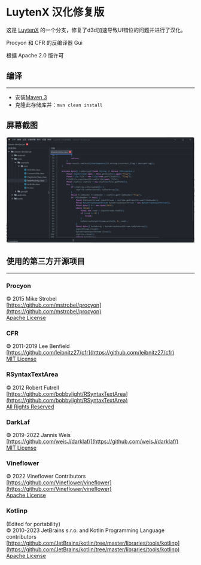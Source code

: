 LuytenX 汉化修复版
======

这是 [LuytenX](https://github.com/ByteZ1337/LuytenX) 的一个分支，修复了d3d加速导致UI错位的问题并进行了汉化。

Procyon 和 CFR 的反编译器 Gui

根据 Apache 2.0 版许可

## 编译

*****

* 安装[Maven 3](https://maven.apache.org/download.html)
* 克隆此存储库并：`mvn clean install`

## 屏幕截图

![Screen](/screenshot.png)

## 使用的第三方开源项目

*****

### Procyon

&copy; 2015 Mike Strobel  
[https://github.com/mstrobel/procyon](https://github.com/mstrobel/procyon)  
[Apache License](https://github.com/mstrobel/procyon/blob/develop/License.txt)

### CFR

&copy; 2011-2019 Lee Benfield  
[https://github.com/leibnitz27/cfr](https://github.com/leibnitz27/cfr)  
[MIT License](https://github.com/leibnitz27/cfr/blob/master/LICENSE)

### RSyntaxTextArea

&copy; 2012 Robert Futrell  
[https://github.com/bobbylight/RSyntaxTextArea](https://github.com/bobbylight/RSyntaxTextArea)  
[All Rights Reserved](https://github.com/bobbylight/RSyntaxTextArea/blob/master/LICENSE.md)

### DarkLaf

&copy; 2019-2022 Jannis Weis  
[https://github.com/weisJ/darklaf/](https://github.com/weisJ/darklaf/)  
[MIT License](https://github.com/weisJ/darklaf/blob/master/LICENSE)

### Vineflower

&copy; 2022 Vineflower Contributors    
[https://github.com/Vineflower/vineflower](https://github.com/Vineflower/vineflower)    
[Apache License](https://github.com/Vineflower/vineflower/blob/master/LICENSE.md)

### Kotlinp

(Edited for portability)  
&copy; 2010-2023 JetBrains s.r.o. and Kotlin Programming Language contributors  
[https://github.com/JetBrains/kotlin/tree/master/libraries/tools/kotlinp](https://github.com/JetBrains/kotlin/tree/master/libraries/tools/kotlinp)  
[Apache License](https://github.com/JetBrains/kotlin/blob/master/license/LICENSE.txt)
